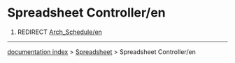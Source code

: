 # Spreadsheet Controller/en
1.  REDIRECT [Arch\_Schedule/en](Arch_Schedule/en.md)

---
[documentation index](../README.md) > [Spreadsheet](Spreadsheet_Workbench.md) > Spreadsheet Controller/en
